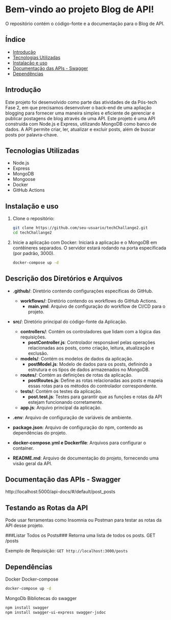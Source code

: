 # Bem-vindo ao projeto Blog de API!

O repositório contém o código-fonte e a documentação para o Blog de API. 

## Índice

- [Introdução](#introdução)
- [Tecnologias Utilizadas](#tecnologias-utilizadas)
- [Instalação e uso](#instalação-e-uso)
- [Documentação das APIs - Swagger](#documentação-das-apis---swagger)
- [Dependências](#dependências)


## Introdução

Este projeto foi desenvolvido como parte das atividades de da Pós-tech Fase 2, em que precisamos desenvolver o back-end de uma apliação blogging para fornecer uma maneira simples e eficiente de gerenciar e publicar postagens de blog através de uma API. Este projeto é uma API construída com Node.js e Express, utilizando MongoDB como banco de dados. A API permite criar, ler, atualizar e excluir posts, além de buscar posts por palavra-chave.

## Tecnologias Utilizadas

- Node.js
- Express
- MongoDB
- Mongoose
- Docker
- GitHub Actions

## Instalação e uso

1. Clone o repositório:

   ```sh
   git clone https://github.com/seu-usuario/techChallange2.git
   cd techChallange2

2. Inicie a aplicação com Docker:
   Iniciará a aplicação e o MongoDB em contêineres separados. O servidor estará rodando na porta especificada (por padrão, 3000).
   
   ```bash
   docker-compose up -d
   ```

## Descrição dos Diretórios e Arquivos
- **.github/**: Diretório contendo configurações específicas do GitHub.
  - **workflows/**: Diretório contendo os workflows do GitHub Actions.
    - **main.yml**: Arquivo de configuração do workflow de CI/CD para o projeto.
      
- **src/**: Diretório principal do código-fonte da Aplicação.
  - **controllers/**: Contém os controladores que lidam com a lógica das requisições.
    - **postController.js**: Controlador responsável pelas operações relacionadas aos posts, como criação, leitura, atualização e exclusão.
  - **models/**: Contém os modelos de dados da aplicação.
    - **postModel.js**: Modelo de dados para os posts, definindo a estrutura e os tipos de dados armazenados no MongoDB.
  - **routes/**: Contém as definições de rotas da aplicação.
    - **postRoutes.js**: Define as rotas relacionadas aos posts e mapeia essas rotas para os métodos do controlador correspondente.
  - **tests/**: Contém os testes da aplicação.
    - **post.test.js**: Testes para garantir que as funções e rotas da API estejam funcionando corretamente.
  - **app.js**: Arquivo principal da aplicação.

- **.env**: Arquivo de configuração de variáveis de ambiente.

- **package.json**: Arquivo de configuração do npm, contendo as dependências do projeto.
  
- **docker-compose.yml e Dockerfile**: Arquivos para configurar o container.
  
- **README.md**: Arquivo de documentação do projeto, fornecendo uma visão geral da API.

## Documentação das APIs - Swagger
http://localhost:5000/api-docs/#/default/post_posts

## Testando as Rotas da API
Pode usar ferramentas como Insomnia ou Postman para testar as rotas da API desse projeto.

###Listar Todos os Posts###
Retorna uma lista de todos os posts.
GET /posts

Exemplo de Requisição:
```GET http://localhost:3000/posts```

## Dependências
Docker
Docker-compose
```bash
docker-compose up -d
```
MongoDb
Bibliotecas do swagger
```bash
npm install swagger
npm install swagger-ui-express swagger-jsdoc
```
